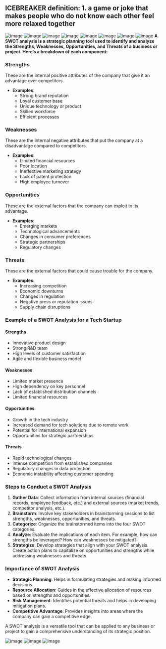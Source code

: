 ## ICEBREAKER definition: 1. a game or joke that makes people who do not know each other feel more relaxed together 
![image](https://github.com/anusha-tikarya/Soft_skills/assets/84814767/cbf8a6b4-ab4e-4886-b3e4-d2b5424a9337)
![image](https://github.com/anusha-tikarya/Soft_skills/assets/84814767/ffabbd5e-99bc-4c71-89d8-d2606862a82c)
![image](https://github.com/anusha-tikarya/Soft_skills/assets/84814767/b8e3b8c9-cb6f-41e0-affd-090e24955ce0)
![image](https://github.com/anusha-tikarya/Soft_skills/assets/84814767/95535ca9-d0f8-4177-bdb5-fe4083ec210b)
![image](https://github.com/anusha-tikarya/Soft_skills/assets/84814767/5b0b7063-dd4e-4ffe-84b7-ca773af7943b)
![image](https://github.com/anusha-tikarya/Soft_skills/assets/84814767/1f09a051-a8fa-4f56-bbba-300f3d949fc9)
![image](https://github.com/anusha-tikarya/Soft_skills/assets/84814767/d50f3db2-5df0-4a97-8601-7b8de66ef4de)
![image](https://github.com/anusha-tikarya/Soft_skills/assets/84814767/878ca77e-e013-4a96-b41c-e8bc8ec0033e)
**A SWOT analysis is a strategic planning tool used to identify and analyze the Strengths, Weaknesses, Opportunities, and Threats of a business or project. Here’s a breakdown of each component:**

### Strengths
These are the internal positive attributes of the company that give it an advantage over competitors.

- **Examples**:
  - Strong brand reputation
  - Loyal customer base
  - Unique technology or product
  - Skilled workforce
  - Efficient processes

### Weaknesses
These are the internal negative attributes that put the company at a disadvantage compared to competitors.

- **Examples**:
  - Limited financial resources
  - Poor location
  - Ineffective marketing strategy
  - Lack of patent protection
  - High employee turnover

### Opportunities
These are the external factors that the company can exploit to its advantage.

- **Examples**:
  - Emerging markets
  - Technological advancements
  - Changes in consumer preferences
  - Strategic partnerships
  - Regulatory changes

### Threats
These are the external factors that could cause trouble for the company.

- **Examples**:
  - Increasing competition
  - Economic downturns
  - Changes in regulation
  - Negative press or reputation issues
  - Supply chain disruptions

### Example of a SWOT Analysis for a Tech Startup

#### Strengths
- Innovative product design
- Strong R&D team
- High levels of customer satisfaction
- Agile and flexible business model

#### Weaknesses
- Limited market presence
- High dependency on key personnel
- Lack of established distribution channels
- Limited financial resources

#### Opportunities
- Growth in the tech industry
- Increased demand for tech solutions due to remote work
- Potential for international expansion
- Opportunities for strategic partnerships

#### Threats
- Rapid technological changes
- Intense competition from established companies
- Regulatory changes in data protection
- Economic instability affecting customer spending

### Steps to Conduct a SWOT Analysis

1. **Gather Data**: Collect information from internal sources (financial records, employee feedback, etc.) and external sources (market trends, competitor analysis, etc.).
2. **Brainstorm**: Involve key stakeholders in brainstorming sessions to list strengths, weaknesses, opportunities, and threats.
3. **Categorize**: Organize the brainstormed items into the four SWOT categories.
4. **Analyze**: Evaluate the implications of each item. For example, how can strengths be leveraged? How can weaknesses be mitigated?
5. **Strategize**: Develop strategies that align with your SWOT analysis. Create action plans to capitalize on opportunities and strengths while addressing weaknesses and threats.

### Importance of SWOT Analysis
- **Strategic Planning**: Helps in formulating strategies and making informed decisions.
- **Resource Allocation**: Guides in the effective allocation of resources based on strengths and opportunities.
- **Risk Management**: Identifies potential threats and helps in developing mitigation plans.
- **Competitive Advantage**: Provides insights into areas where the company can gain a competitive edge.

A SWOT analysis is a versatile tool that can be applied to any business or project to gain a comprehensive understanding of its strategic position.

![image](https://github.com/anusha-tikarya/Soft_skills/assets/84814767/be84ee2f-f94f-468c-865f-404b31298974)
![image](https://github.com/anusha-tikarya/Soft_skills/assets/84814767/58ade4fa-ac94-4062-9fee-d392215db4d5)
![image](https://github.com/anusha-tikarya/Soft_skills/assets/84814767/11718e9c-14a3-47e8-9dfd-4cd6125ffe09)

